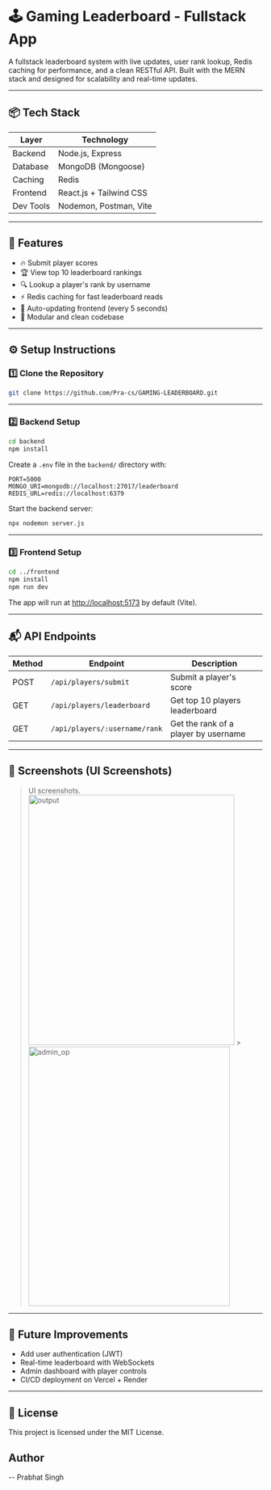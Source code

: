 # 🕹️ Gaming Leaderboard - Fullstack App

A fullstack leaderboard system with live updates, user rank lookup, Redis caching for performance, and a clean RESTful API. Built with the MERN stack and designed for scalability and real-time updates.

---

## 📦 Tech Stack

| Layer     | Technology              |
| --------- | ----------------------- |
| Backend   | Node.js, Express        |
| Database  | MongoDB (Mongoose)      |
| Caching   | Redis                   |
| Frontend  | React.js + Tailwind CSS |
| Dev Tools | Nodemon, Postman, Vite  |

---

## 🚀 Features

- 🔥 Submit player scores
- 🏆 View top 10 leaderboard rankings
- 🔍 Lookup a player's rank by username
- ⚡️ Redis caching for fast leaderboard reads
- 🔄 Auto-updating frontend (every 5 seconds)
- 🧩 Modular and clean codebase

---

## ⚙️ Setup Instructions

### 1️⃣ Clone the Repository

```bash
git clone https://github.com/Pra-cs/GAMING-LEADERBOARD.git
```

---

### 2️⃣ Backend Setup

```bash
cd backend
npm install
```

Create a `.env` file in the `backend/` directory with:

```env
PORT=5000
MONGO_URI=mongodb://localhost:27017/leaderboard
REDIS_URL=redis://localhost:6379
```

Start the backend server:

```bash
npx nodemon server.js
```

---

### 3️⃣ Frontend Setup

```bash
cd ../frontend
npm install
npm run dev
```

The app will run at [http://localhost:5173](http://localhost:5173) by default (Vite).

---

## 📬 API Endpoints

| Method | Endpoint                      | Description                          |
| ------ | ----------------------------- | ------------------------------------ |
| POST   | `/api/players/submit`         | Submit a player's score              |
| GET    | `/api/players/leaderboard`    | Get top 10 players leaderboard       |
| GET    | `/api/players/:username/rank` | Get the rank of a player by username |

---

## 📸 Screenshots (UI Screenshots)

> UI screenshots.<img width="408" height="495" alt="output" src="https://github.com/user-attachments/assets/260a38ad-155b-4d6a-82e9-13d15e90c964" /> > <img width="399" height="513" alt="admin_op" src="https://github.com/user-attachments/assets/935b2d1c-78b6-4068-b455-0e01f4458ce3" />

---

## 🧠 Future Improvements

- Add user authentication (JWT)
- Real-time leaderboard with WebSockets
- Admin dashboard with player controls
- CI/CD deployment on Vercel + Render

---

## 📄 License

This project is licensed under the MIT License.

## Author

-- Prabhat Singh
